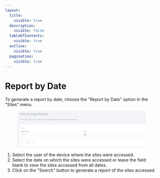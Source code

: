 ```yaml
---
layout:
  title:
    visible: true
  description:
    visible: false
  tableOfContents:
    visible: true
  outline:
    visible: true
  pagination:
    visible: true
---
```


# Report by Date

To generate a report by date, choose the "Report by Date" option in the "Sites" menu.

<figure><img src="../../../.gitbook/assets/Captura de tela 2024-11-27 135828.png" alt=""><figcaption></figcaption></figure>

1. Select the user of the device where the sites were accessed.&#x20;
2. Select the date on which the sites were accessed or leave the field blank to view the sites accessed from all dates.&#x20;
3. Click on the "Search" button to generate a report of the sites accessed.&#x20;
